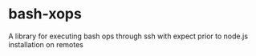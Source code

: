 # bash-xops
 A library for executing bash ops through ssh with expect prior to node.js installation on remotes
